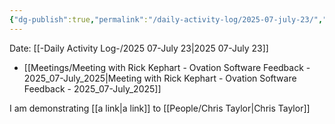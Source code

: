 ```yaml
---
{"dg-publish":true,"permalink":"/daily-activity-log/2025-07-july-23/","noteIcon":"","created":"2025-07-23T12:54:56.937-05:00"}
---
```


Date: [[-Daily Activity Log-/2025 07-July 23\|2025 07-July 23]]

- [[Meetings/Meeting with Rick Kephart - Ovation Software Feedback - 2025_07-July_2025\|Meeting with Rick Kephart - Ovation Software Feedback - 2025_07-July_2025]]

I am demonstrating [[a link\|a link]] to [[People/Chris Taylor\|Chris Taylor]]
